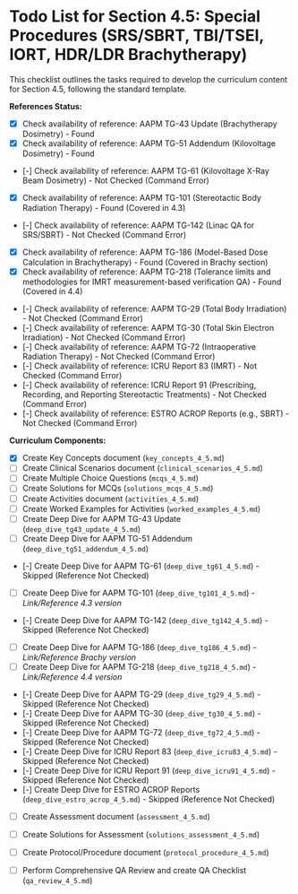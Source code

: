 # Todo List for Section 4.5: Special Procedures (SRS/SBRT, TBI/TSEI, IORT, HDR/LDR Brachytherapy)

This checklist outlines the tasks required to develop the curriculum content for Section 4.5, following the standard template.

**References Status:**
- [X] Check availability of reference: AAPM TG-43 Update (Brachytherapy Dosimetry) - Found
- [X] Check availability of reference: AAPM TG-51 Addendum (Kilovoltage Dosimetry) - Found
- [-] Check availability of reference: AAPM TG-61 (Kilovoltage X-Ray Beam Dosimetry) - Not Checked (Command Error)
- [X] Check availability of reference: AAPM TG-101 (Stereotactic Body Radiation Therapy) - Found (Covered in 4.3)
- [-] Check availability of reference: AAPM TG-142 (Linac QA for SRS/SBRT) - Not Checked (Command Error)
- [X] Check availability of reference: AAPM TG-186 (Model-Based Dose Calculation in Brachytherapy) - Found (Covered in Brachy section)
- [X] Check availability of reference: AAPM TG-218 (Tolerance limits and methodologies for IMRT measurement-based verification QA) - Found (Covered in 4.4)
- [-] Check availability of reference: AAPM TG-29 (Total Body Irradiation) - Not Checked (Command Error)
- [-] Check availability of reference: AAPM TG-30 (Total Skin Electron Irradiation) - Not Checked (Command Error)
- [-] Check availability of reference: AAPM TG-72 (Intraoperative Radiation Therapy) - Not Checked (Command Error)
- [-] Check availability of reference: ICRU Report 83 (IMRT) - Not Checked (Command Error)
- [-] Check availability of reference: ICRU Report 91 (Prescribing, Recording, and Reporting Stereotactic Treatments) - Not Checked (Command Error)
- [-] Check availability of reference: ESTRO ACROP Reports (e.g., SBRT) - Not Checked (Command Error)

**Curriculum Components:**
- [X] Create Key Concepts document (`key_concepts_4_5.md`)
- [ ] Create Clinical Scenarios document (`clinical_scenarios_4_5.md`)
- [ ] Create Multiple Choice Questions (`mcqs_4_5.md`)
- [ ] Create Solutions for MCQs (`solutions_mcqs_4_5.md`)
- [ ] Create Activities document (`activities_4_5.md`)
- [ ] Create Worked Examples for Activities (`worked_examples_4_5.md`)
- [ ] Create Deep Dive for AAPM TG-43 Update (`deep_dive_tg43_update_4_5.md`)
- [ ] Create Deep Dive for AAPM TG-51 Addendum (`deep_dive_tg51_addendum_4_5.md`)
- [-] Create Deep Dive for AAPM TG-61 (`deep_dive_tg61_4_5.md`) - Skipped (Reference Not Checked)
- [ ] Create Deep Dive for AAPM TG-101 (`deep_dive_tg101_4_5.md`) - *Link/Reference 4.3 version*
- [-] Create Deep Dive for AAPM TG-142 (`deep_dive_tg142_4_5.md`) - Skipped (Reference Not Checked)
- [ ] Create Deep Dive for AAPM TG-186 (`deep_dive_tg186_4_5.md`) - *Link/Reference Brachy version*
- [ ] Create Deep Dive for AAPM TG-218 (`deep_dive_tg218_4_5.md`) - *Link/Reference 4.4 version*
- [-] Create Deep Dive for AAPM TG-29 (`deep_dive_tg29_4_5.md`) - Skipped (Reference Not Checked)
- [-] Create Deep Dive for AAPM TG-30 (`deep_dive_tg30_4_5.md`) - Skipped (Reference Not Checked)
- [-] Create Deep Dive for AAPM TG-72 (`deep_dive_tg72_4_5.md`) - Skipped (Reference Not Checked)
- [-] Create Deep Dive for ICRU Report 83 (`deep_dive_icru83_4_5.md`) - Skipped (Reference Not Checked)
- [-] Create Deep Dive for ICRU Report 91 (`deep_dive_icru91_4_5.md`) - Skipped (Reference Not Checked)
- [-] Create Deep Dive for ESTRO ACROP Reports (`deep_dive_estro_acrop_4_5.md`) - Skipped (Reference Not Checked)
- [ ] Create Assessment document (`assessment_4_5.md`)
- [ ] Create Solutions for Assessment (`solutions_assessment_4_5.md`)
- [ ] Create Protocol/Procedure document (`protocol_procedure_4_5.md`)
- [ ] Perform Comprehensive QA Review and create QA Checklist (`qa_review_4_5.md`)

